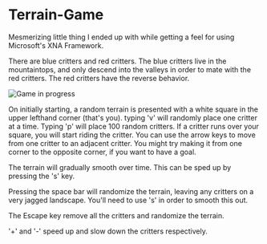 Terrain-Game
============

Mesmerizing little thing I ended up with while getting a feel for using Microsoft's XNA Framework.

There are blue critters and red critters. The blue critters live in the mountaintops, and only descend into the valleys
in order to mate with the red critters. The red critters have the reverse behavior.

![Game in progress](http://4.bp.blogspot.com/-hKfwDvO8t0s/Uyh3tw9XelI/AAAAAAAAGVM/bT163KAUKVo/s1600/TerrainGame.JPG)

On initially starting, a random terrain is presented with a white square in the upper lefthand corner (that's you).
typing 'v' will randomly place one critter at a time. Typing 'p' will place 100 random critters. If a critter runs over
your square, you will start riding the critter. You can use the arrow keys to move from one critter to an adjacent critter.
You might try making it from one corner to the opposite corner, if you want to have a goal.

The terrain will gradually smooth over time. This can be sped up by pressing the 's' key.

Pressing the space bar will randomize the terrain, leaving any critters on a very jagged landscape. You'll need to use 's'
in order to smooth this out.

The Escape key remove all the critters and randomize the terrain.

'+' and '-' speed up and slow down the critters respectively.
